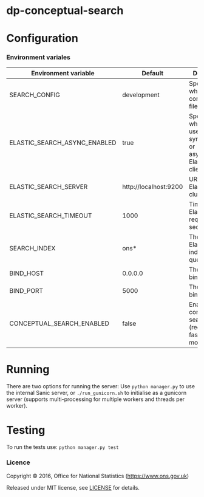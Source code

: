 dp-conceptual-search
==================

# Configuration

### Environment variales

| Environment variable         | Default                 | Description
| ---------------------------- | ----------------------- | ----------------------------------------------------------------------------------------------------
| SEARCH_CONFIG                | development             | Specifies which config_*.py file to use.
| ELASTIC_SEARCH_ASYNC_ENABLED | true                    | Specify whether to use synchronous or asynchronous Elasticsearch client.
| ELASTIC_SEARCH_SERVER        | http://localhost:9200   | URL of Elasticsearch cluster.
| ELASTIC_SEARCH_TIMEOUT       | 1000                    | Timeout of Elasticsearch requests in seconds.
| SEARCH_INDEX                 | ons*                    | The Elasticsearch index to be queried.
| BIND_HOST                    | 0.0.0.0                 | The host to bind to.
| BIND_PORT                    | 5000                    | The port to bind to.
| CONCEPTUAL_SEARCH_ENABLED    | false                   | Enable/disable conceptual search (requires fastText models).

# Running

There are two options for running the server:
Use ```python manager.py``` to use the internal Sanic server, or  ```./run_gunicorn.sh``` to initialise as a 
gunicorn server (supports multi-processing for multiple workers and threads per worker).

# Testing

To run the tests use: ```python manager.py test```

### Licence

Copyright ©‎ 2016, Office for National Statistics (https://www.ons.gov.uk)

Released under MIT license, see [LICENSE](LICENSE.md) for details.
